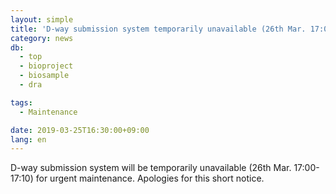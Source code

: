 ```yaml
---
layout: simple
title: 'D-way submission system temporarily unavailable (26th Mar. 17:00-17:10)'
category: news
db:
  - top
  - bioproject
  - biosample
  - dra

tags:
  - Maintenance

date: 2019-03-25T16:30:00+09:00
lang: en
---
```


<p>D-way submission system will be temporarily unavailable (26th Mar. 17:00-17:10) for urgent maintenance. Apologies for this short notice.</p>
